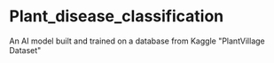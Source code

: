 # Plant_disease_classification
An AI model built and trained on a database from Kaggle "PlantVillage Dataset" 
